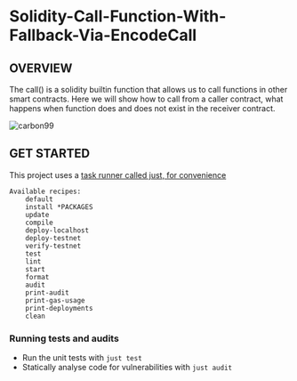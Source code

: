#  Solidity-Call-Function-With-Fallback-Via-EncodeCall
## OVERVIEW

The call() is a solidity builtin function that allows us to call functions in other smart contracts. Here we will show how to call from a caller contract, what happens when function does and does not exist in the receiver contract.


![carbon99](https://user-images.githubusercontent.com/7098556/193188251-96656606-85a4-4f33-aa20-14e453fe26b1.png)


## GET STARTED

This project uses a [task runner called just, for convenience](https://github.com/casey/just)

```
Available recipes:
    default
    install *PACKAGES
    update
    compile
    deploy-localhost
    deploy-testnet
    verify-testnet
    test
    lint
    start
    format
    audit
    print-audit
    print-gas-usage
    print-deployments
    clean
```

### Running tests and audits

- Run the unit tests with `just test`
- Statically analyse code for vulnerabilities with `just audit` 
